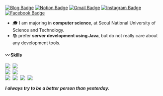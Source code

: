 [![Blog Badge](http://img.shields.io/badge/Blog-black?style=flat-square&logo=github&link=https://zundi.tistory.com/)](https://zundi.tistory.com/)
[![Notion Badge](https://img.shields.io/badge/Algorithm-529CCA?style=flat-square&logo=Notion&logoColor=white&link=https://patch-fiber-cb0.notion.site/80704a721e694c7595b0cb0e5f703c8a)](https://patch-fiber-cb0.notion.site/80704a721e694c7595b0cb0e5f703c8a)
[![Gmail Badge](https://img.shields.io/badge/Email-EA4335?style=flat-square&logo=Gmail&logoColor=white&link=mailto:zxzimin@naver.com)](mailto:zxzimin@naver.com)
[![Instagram Badge](https://img.shields.io/badge/Instagram-E4405F?style=flat-square&logo=Instagram&logoColor=white&link=https://www.instagram.com/_ajyng/)](https://www.instagram.com/_ajyng/)
[![Facebook Badge](https://img.shields.io/badge/facebook-1877f2?style=flat-square&logo=facebook&logoColor=white&link=https://https://www.facebook.com/profile.php?id=100007832192859)](https://www.facebook.com/profile.php?id=100007832192859)
<ul>
  <li>🎓 I am majoring in <b>computer science</b>, at Seoul National University of Science and Technology.</li>
  <li>📚 prefer <b>server development using Java</b>, but do not really care about any development tools.</li>
</ul>

#### 〰️ Skills
<img src="https://img.shields.io/badge/Java-007396?style=for-the-badge&logo=Java&logoColor=white"/></a>&nbsp;
<img src="https://img.shields.io/badge/Spring-6DB33F?style=for-the-badge&logo=Spring&logoColor=white"/></a>&nbsp;<br>
<img src="https://img.shields.io/badge/Javascript-F7DF1E?style=for-the-badge&logo=Javascript&logoColor=white"/></a>&nbsp;
<img src="https://img.shields.io/badge/NestJS-E0234E?style=for-the-badge&logo=Spring&logoColor=white"/></a>&nbsp;<br>
<img src="https://img.shields.io/badge/MySQL-4479A1?style=for-the-badge&logo=MySQL&logoColor=white"/></a>&nbsp;
<img src="https://img.shields.io/badge/MongoDB-47A248?style=for-the-badge&logo=MongoDB&logoColor=white"/></a>&nbsp;
<img src="https://img.shields.io/badge/Git-F05032?style=for-the-badge&logo=Git&logoColor=white"/></a>&nbsp;
<img src="https://img.shields.io/badge/AWS-232F3E?style=for-the-badge&logo=Amazon AWS&logoColor=white"/></a>&nbsp;

<b><i>I always try to be a better person than yesterday.</i></b>
